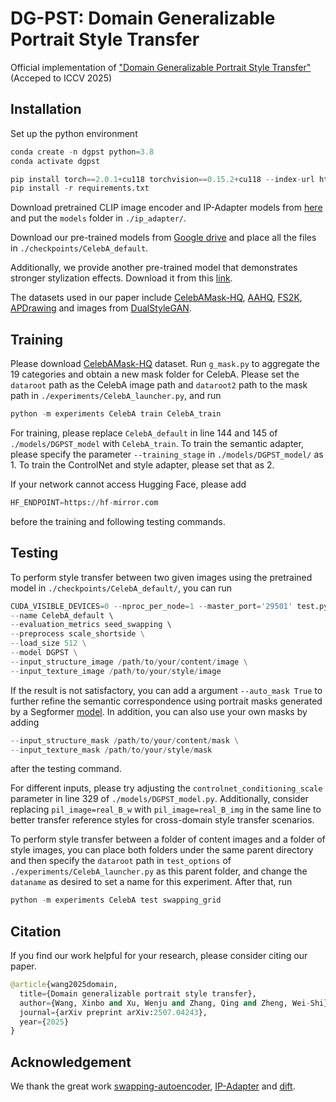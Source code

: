 # DG-PST: Domain Generalizable Portrait Style Transfer
Official implementation of ["Domain Generalizable Portrait Style Transfer"](https://arxiv.org/pdf/2507.04243) (Acceped to ICCV 2025)


## Installation
Set up the python environment
``` python
conda create -n dgpst python=3.8
conda activate dgpst

pip install torch==2.0.1+cu118 torchvision==0.15.2+cu118 --index-url https://download.pytorch.org/whl/cu118
pip install -r requirements.txt
```

Download pretrained CLIP image encoder and IP-Adapter models from [here](https://huggingface.co/h94/IP-Adapter/tree/main) and put the ```models``` folder in ```./ip_adapter/```.

Download our pre-trained models from [Google drive](https://drive.google.com/drive/folders/1Nj_0tKl-Y76cOnl1BsMqlIBYNlW10TDo?usp=drive_link) and place all the files in ```./checkpoints/CelebA_default```.

Additionally, we provide another pre-trained model that demonstrates stronger stylization effects. Download it from this [link](https://drive.google.com/drive/folders/1Bn2Rthorw3noox5FCTykj7td5I5lbYr1?usp=drive_link).

The datasets used in our paper include [CelebAMask-HQ](https://github.com/switchablenorms/CelebAMask-HQ), [AAHQ](https://github.com/onion-liu/aahq-dataset), [FS2K](https://github.com/AiArt-Gao/HIDA), [APDrawing](https://github.com/yiranran/APDrawingGAN) and images from [DualStyleGAN](https://github.com/williamyang1991/DualStyleGAN).

## Training

Please download [CelebAMask-HQ](https://github.com/switchablenorms/CelebAMask-HQ) dataset. Run ```g_mask.py``` to aggregate the 19 categories and obtain a new mask folder for CelebA. Please set the ```dataroot``` path as the CelebA image path and ```dataroot2``` path to the mask path in ```./experiments/CelebA_launcher.py```, and run

``` python
python -m experiments CelebA train CelebA_train
```
For training, please replace ```CelebA_default``` in line 144 and 145 of ```./models/DGPST_model``` with ```CelebA_train```.
To train the semantic adapter, please specify the parameter ```--training_stage``` in ```./models/DGPST_model/``` as 1.
To train the ControlNet and style adapter, please set that as 2.


If your network cannot access Hugging Face, please add 
``` python
HF_ENDPOINT=https://hf-mirror.com
```
before the training and following testing commands.

## Testing
To perform style transfer between two given images using the pretrained model in ```./checkpoints/CelebA_default/```, you can run 
``` python
CUDA_VISIBLE_DEVICES=0 --nproc_per_node=1 --master_port='29501' test.py \ 
--name CelebA_default \ 
--evaluation_metrics seed_swapping \ 
--preprocess scale_shortside \
--load_size 512 \
--model DGPST \
--input_structure_image /path/to/your/content/image \
--input_texture_image /path/to/your/style/image
```

If the result is not satisfactory, you can add a argument ```--auto_mask True``` to further refine the semantic correspondence using portrait masks generated by a Segformer [model](https://huggingface.co/jonathandinu/face-parsing). In addition, you can also use your own masks by adding
``` python
--input_structure_mask /path/to/your/content/mask \
--input_texture_mask /path/to/your/style/mask
```
after the testing command.

For different inputs, please try adjusting the ```controlnet_conditioning_scale``` parameter in line 329 of ```./models/DGPST_model.py```. Additionally, consider replacing ```pil_image=real_B_w``` with ```pil_image=real_B_img``` in the same line to better transfer reference styles for ​​cross-domain style transfer​​ scenarios.

To perform style transfer between a folder of content images and a folder of style images, you can place both folders under the same parent directory and then specify the ```dataroot``` path in ```test_options``` of ```./experiments/CelebA_launcher.py``` as this parent folder, and change the ```dataname``` as desired to set a name for this experiment. After that, run

``` python
python -m experiments CelebA test swapping_grid
```

## Citation
If you find our work helpful for your research, please consider citing our paper.
``` python
@article{wang2025domain,
  title={Domain generalizable portrait style transfer},
  author={Wang, Xinbo and Xu, Wenju and Zhang, Qing and Zheng, Wei-Shi},
  journal={arXiv preprint arXiv:2507.04243},
  year={2025}
}
```
## Acknowledgement
We thank the great work [swapping-autoencoder](https://github.com/taesungp/swapping-autoencoder-pytorch), [IP-Adapter](https://github.com/tencent-ailab/IP-Adapter) and [dift](https://github.com/Tsingularity/dift).
